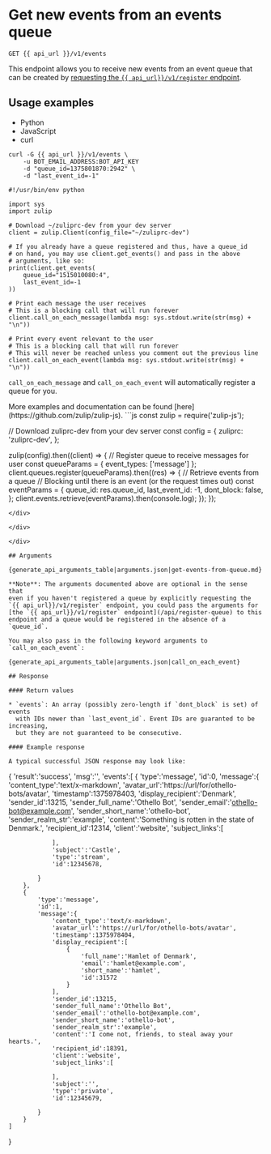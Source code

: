 # Get new events from an events queue

`GET {{ api_url }}/v1/events`

This endpoint allows you to receive new events from an event queue that
can be created by
[requesting the `{{ api_url}}/v1/register` endpoint](/api/register-queue).

## Usage examples
<div class="code-section" markdown="1">
<ul class="nav">
<li data-language="python">Python</li>
<li data-language="javascript">JavaScript</li>
<li data-language="curl">curl</li>
</ul>
<div class="blocks">

<div data-language="curl" markdown="1">

```
curl -G {{ api_url }}/v1/events \
    -u BOT_EMAIL_ADDRESS:BOT_API_KEY
    -d "queue_id=1375801870:2942" \
    -d "last_event_id=-1"
```

</div>

<div data-language="python" markdown="1">

```
#!/usr/bin/env python

import sys
import zulip

# Download ~/zuliprc-dev from your dev server
client = zulip.Client(config_file="~/zuliprc-dev")

# If you already have a queue registered and thus, have a queue_id
# on hand, you may use client.get_events() and pass in the above
# arguments, like so:
print(client.get_events(
    queue_id="1515010080:4",
    last_event_id=-1
))

# Print each message the user receives
# This is a blocking call that will run forever
client.call_on_each_message(lambda msg: sys.stdout.write(str(msg) + "\n"))

# Print every event relevant to the user
# This is a blocking call that will run forever
# This will never be reached unless you comment out the previous line
client.call_on_each_event(lambda msg: sys.stdout.write(str(msg) + "\n"))
```

`call_on_each_message` and `call_on_each_event` will automatically register
a queue for you.

</div>

<div data-language="javascript" markdown="1">
More examples and documentation can be found [here](https://github.com/zulip/zulip-js).
```js
const zulip = require('zulip-js');

// Download zuliprc-dev from your dev server
const config = {
    zuliprc: 'zuliprc-dev',
};

zulip(config).then((client) => {
    // Register queue to receive messages for user
    const queueParams = {
        event_types: ['message']
    };
    client.queues.register(queueParams).then((res) => {
        // Retrieve events from a queue
        // Blocking until there is an event (or the request times out)
        const eventParams = {
            queue_id: res.queue_id,
            last_event_id: -1,
            dont_block: false,
        };
        client.events.retrieve(eventParams).then(console.log);
    });
});
```
</div>

</div>

</div>

## Arguments

{generate_api_arguments_table|arguments.json|get-events-from-queue.md}

**Note**: The arguments documented above are optional in the sense that
even if you haven't registered a queue by explicitly requesting the
`{{ api_url}}/v1/register` endpoint, you could pass the arguments for
[the `{{ api_url}}/v1/register` endpoint](/api/register-queue) to this
endpoint and a queue would be registered in the absence of a `queue_id`.

You may also pass in the following keyword arguments to `call_on_each_event`:

{generate_api_arguments_table|arguments.json|call_on_each_event}

## Response

#### Return values

* `events`: An array (possibly zero-length if `dont_block` is set) of events
  with IDs newer than `last_event_id`. Event IDs are guaranted to be increasing,
  but they are not guaranteed to be consecutive.

#### Example response

A typical successful JSON response may look like:

```
{
    'result':'success',
    'msg':'',
    'events':[
        {
            'type':'message',
            'id':0,
            'message':{
                'content_type':'text/x-markdown',
                'avatar_url':'https://url/for/othello-bots/avatar',
                'timestamp':1375978403,
                'display_recipient':'Denmark',
                'sender_id':13215,
                'sender_full_name':'Othello Bot',
                'sender_email':'othello-bot@example.com',
                'sender_short_name':'othello-bot',
                'sender_realm_str':'example',
                'content':'Something is rotten in the state of Denmark.',
                'recipient_id':12314,
                'client':'website',
                'subject_links':[

                ],
                'subject':'Castle',
                'type':'stream',
                'id':12345678,

            }
        },
        {
            'type':'message',
            'id':1,
            'message':{
                'content_type':'text/x-markdown',
                'avatar_url':'https://url/for/othello-bots/avatar',
                'timestamp':1375978404,
                'display_recipient':[
                    {
                        'full_name':'Hamlet of Denmark',
                        'email':'hamlet@example.com',
                        'short_name':'hamlet',
                        'id':31572
                    }
                ],
                'sender_id':13215,
                'sender_full_name':'Othello Bot',
                'sender_email':'othello-bot@example.com',
                'sender_short_name':'othello-bot',
                'sender_realm_str':'example',
                'content':'I come not, friends, to steal away your hearts.',
                'recipient_id':18391,
                'client':'website',
                'subject_links':[

                ],
                'subject':'',
                'type':'private',
                'id':12345679,

            }
        }
    ]
}
```
